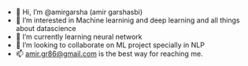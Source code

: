 - 👋 Hi, I’m @amirgarsha (amir garshasbi)
- 👀 I’m interested in Machine learninig and deep learning and all things about datascience
- 🌱 I’m currently learning neural network
- 💞️ I’m looking to collaborate on ML project specially in NLP
- 📫 amir.gr86@gmail.com is the best way for reaching me.

<!---
amirgarsha/amirgarsha is a ✨ special ✨ repository because its `README.md` (this file) appears on your GitHub profile.
You can click the Preview link to take a look at your changes.
--->
